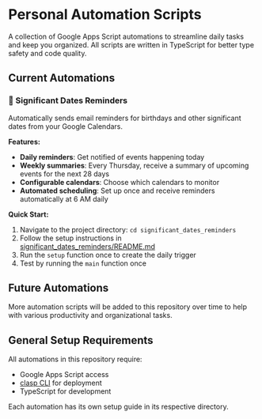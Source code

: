 # Personal Automation Scripts

A collection of Google Apps Script automations to streamline daily tasks and keep you organized. All scripts are written in TypeScript for better type safety and code quality.

## Current Automations

### 📅 Significant Dates Reminders
Automatically sends email reminders for birthdays and other significant dates from your Google Calendars.

**Features:**
- **Daily reminders**: Get notified of events happening today
- **Weekly summaries**: Every Thursday, receive a summary of upcoming events for the next 28 days
- **Configurable calendars**: Choose which calendars to monitor
- **Automated scheduling**: Set up once and receive reminders automatically at 6 AM daily

**Quick Start:**
1. Navigate to the project directory: `cd significant_dates_reminders`
2. Follow the setup instructions in [significant_dates_reminders/README.md](significant_dates_reminders/README.md)
3. Run the `setup` function once to create the daily trigger
4. Test by running the `main` function once

## Future Automations

More automation scripts will be added to this repository over time to help with various productivity and organizational tasks.

## General Setup Requirements

All automations in this repository require:
- Google Apps Script access
- [clasp CLI](https://github.com/google/clasp) for deployment
- TypeScript for development

Each automation has its own setup guide in its respective directory.
